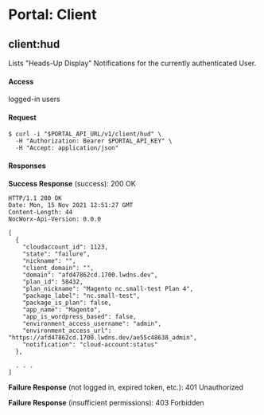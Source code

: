 # Portal: Client

## client:hud
Lists "Heads-Up Display" Notifications for the currently authenticated User.

#### Access
logged-in users

#### Request
```
$ curl -i "$PORTAL_API_URL/v1/client/hud" \
  -H "Authorization: Bearer $PORTAL_API_KEY" \
  -H "Accept: application/json"
```

#### Responses
**Success Response** (success): 200 OK
```
HTTP/1.1 200 OK
Date: Mon, 15 Nov 2021 12:51:27 GMT
Content-Length: 44
NocWorx-Api-Version: 0.0.0

[
  {
    "cloudaccount_id": 1123,
    "state": "failure",
    "nickname": "",
    "client_domain": "",
    "domain": "afd47862cd.1700.lwdns.dev",
    "plan_id": 58432,
    "plan_nickname": "Magento nc.small-test Plan 4",
    "package_label": "nc.small-test",
    "package_is_plan": false,
    "app_name": "Magento",
    "app_is_wordpress_based": false,
    "environment_access_username": "admin",
    "environment_access_url": "https://afd47862cd.1700.lwdns.dev/ae55c48638_admin",
    "notification": "cloud-account:status"
  },
  
  . . .
]
```

**Failure Response** (not logged in, expired token, etc.): 401 Unauthorized

**Failure Response** (insufficient permissions): 403 Forbidden
